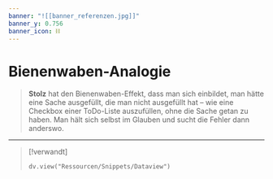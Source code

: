 ```yaml
---
banner: "![[banner_referenzen.jpg]]"
banner_y: 0.756
banner_icon: ⛓️
---
```


# Bienenwaben-Analogie

> **Stolz** hat den Bienenwaben-Effekt, dass man sich einbildet, man hätte eine Sache ausgefüllt, die man nicht ausgefüllt hat – wie eine Checkbox einer ToDo-Liste auszufüllen, ohne die Sache getan zu haben. Man hält sich selbst im Glauben und sucht die Fehler dann anderswo.

---

> [!verwandt]
> ```dataviewjs
> dv.view("Ressourcen/Snippets/Dataview")
> ```